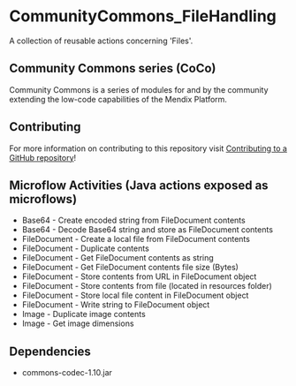 # CommunityCommons_FileHandling
A collection of reusable actions concerning 'Files'.

## Community Commons series (CoCo)
Community Commons is a series of modules for and by the community extending the low-code capabilities of the Mendix Platform.

## Contributing
For more information on contributing to this repository visit [Contributing to a GitHub repository](https://world.mendix.com/display/howto50/Contributing+to+a+GitHub+repository)!

## Microflow Activities (Java actions exposed as microflows)
- Base64 - Create encoded string from FileDocument contents
- Base64 - Decode Base64 string and store as FileDocument contents
- FileDocument - Create a local file from FileDocument contents
- FileDocument - Duplicate contents
- FileDocument - Get FileDocument contents as string
- FileDocument - Get FileDocument contents file size (Bytes)
- FileDocument - Store contents from URL in FileDocument object
- FileDocument - Store contents from file (located in resources folder)
- FileDocument - Store local file content in FileDocument object
- FileDocument - Write string to FileDocument object
- Image - Duplicate image contents
- Image - Get image dimensions

## Dependencies
- commons-codec-1.10.jar